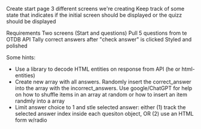 Create start page
3 different screens we're creating
Keep track of some state that indicates if the initial screen should be displayed or the quizz should be displayed

Requirements
Two screens (Start and questions)
Pull 5 questions from te OTDB API
Tally correct answers after "check answer" is clicked
Styled and polished

Some hints:

- Use a library to decode HTML entities on response from API (he or html-entities)
- Create new array with all answers. Randomly insert the correct_answer into the array with the incorrect_answers. Use google/ChatGPT for help on how to shuffle items in an array at random or how to insert an item randmly into a array
- Limit answer choice to 1 and stle selected answer: either (1) track the selected answer index inside each quesiton object, OR (2) use an HTML form w/radio
